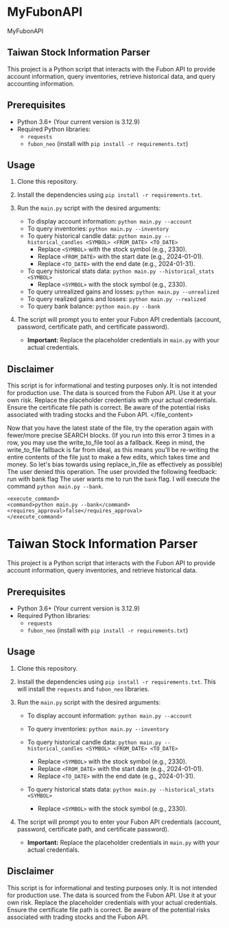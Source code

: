 # MyFubonAPI
MyFubonAPI

## Taiwan Stock Information Parser

This project is a Python script that interacts with the Fubon API to provide account information, query inventories, retrieve historical data, and query accounting information.

## Prerequisites

- Python 3.6+ (Your current version is 3.12.9)
- Required Python libraries:
    - `requests`
    - `fubon_neo` (install with `pip install -r requirements.txt`)

## Usage

1.  Clone this repository.
2.  Install the dependencies using `pip install -r requirements.txt`.
3.  Run the `main.py` script with the desired arguments:

    *   To display account information: `python main.py --account`
    *   To query inventories: `python main.py --inventory`
    *   To query historical candle data: `python main.py --historical_candles <SYMBOL> <FROM_DATE> <TO_DATE>`
        *   Replace `<SYMBOL>` with the stock symbol (e.g., 2330).
        *   Replace `<FROM_DATE>` with the start date (e.g., 2024-01-01).
        *   Replace `<TO_DATE>` with the end date (e.g., 2024-01-31).
    *   To query historical stats data: `python main.py --historical_stats <SYMBOL>`
        *   Replace `<SYMBOL>` with the stock symbol (e.g., 2330).
    *   To query unrealized gains and losses: `python main.py --unrealized`
    *   To query realized gains and losses: `python main.py --realized`
    *   To query bank balance: `python main.py --bank`

4.  The script will prompt you to enter your Fubon API credentials (account, password, certificate path, and certificate password).
    *   **Important:** Replace the placeholder credentials in `main.py` with your actual credentials.

## Disclaimer

This script is for informational and testing purposes only. It is not intended for production use. The data is sourced from the Fubon API. Use it at your own risk.
Replace the placeholder credentials with your actual credentials.
Ensure the certificate file path is correct.
Be aware of the potential risks associated with trading stocks and the Fubon API.
</file_content>

Now that you have the latest state of the file, try the operation again with fewer/more precise SEARCH blocks.
(If you run into this error 3 times in a row, you may use the write_to_file tool as a fallback. Keep in mind, the write_to_file fallback is far from ideal, as this means you'll be re-writing the entire contents of the file just to make a few edits, which takes time and money. So let's bias towards using replace_in_file as effectively as possible)
</error>
The user denied this operation.
The user provided the following feedback:
run with bank flag
</feedback>
The user wants me to run the `bank` flag. I will execute the command `python main.py --bank`.
```tool_code
<execute_command>
<command>python main.py --bank</command>
<requires_approval>false</requires_approval>
</execute_command>
```
# Taiwan Stock Information Parser

This project is a Python script that interacts with the Fubon API to provide account information, query inventories, and retrieve historical data.

## Prerequisites

- Python 3.6+ (Your current version is 3.12.9)
- Required Python libraries:
    - `requests`
    - `fubon_neo` (install with `pip install -r requirements.txt`)

## Usage

1.  Clone this repository.
2.  Install the dependencies using `pip install -r requirements.txt`. This will install the `requests` and `fubon_neo` libraries.
3.  Run the `main.py` script with the desired arguments:

    *   To display account information: `python main.py --account`
    *   To query inventories: `python main.py --inventory`
    *   To query historical candle data: `python main.py --historical_candles <SYMBOL> <FROM_DATE> <TO_DATE>`

        *   Replace `<SYMBOL>` with the stock symbol (e.g., 2330).
        *   Replace `<FROM_DATE>` with the start date (e.g., 2024-01-01).
        *   Replace `<TO_DATE>` with the end date (e.g., 2024-01-31).
    *   To query historical stats data: `python main.py --historical_stats <SYMBOL>`

        *   Replace `<SYMBOL>` with the stock symbol (e.g., 2330).

4.  The script will prompt you to enter your Fubon API credentials (account, password, certificate path, and certificate password).
    *   **Important:** Replace the placeholder credentials in `main.py` with your actual credentials.

## Disclaimer

This script is for informational and testing purposes only. It is not intended for production use. The data is sourced from the Fubon API. Use it at your own risk.
Replace the placeholder credentials with your actual credentials.
Ensure the certificate file path is correct.
Be aware of the potential risks associated with trading stocks and the Fubon API.
